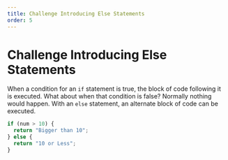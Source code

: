 ```yaml
---
title: Challenge Introducing Else Statements
order: 5
---
```

# Challenge Introducing Else Statements

When a condition for an `if` statement is true, the block of code following it is executed. What about when that condition is false? Normally nothing would happen. With an `else` statement, an alternate block of code can be executed.

```javascript
if (num > 10) {
  return "Bigger than 10";
} else {
  return "10 or Less";
}
```
